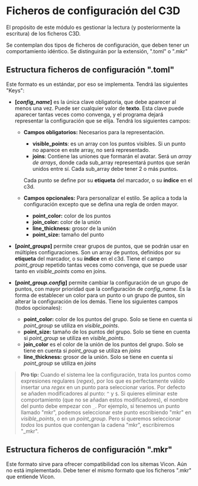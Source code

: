 # Ficheros de configuración del C3D

El propósito de este módulo es gestionar la lectura (y posteriormente la escritura) de los ficheros C3D. 

Se contemplan dos tipos de ficheros de configuración, que deben tener un comportamiento idéntico. Se distinguirán por la extensión, ".toml" o ".mkr"

## Estructura ficheros de configuración ".toml"

Este formato es un estándar, por eso se implementa. Tendrá las siguientes "Keys":

- **[*config_name*]** es la única clave obligatoria, que debe aparecer al menos una vez. Puede ser cualquier valor de **texto**. Esta clave puede aparecer tantas veces como convenga, y el programa dejará representar la configuración que se elija. Tendrá los siguientes campos:
    - **Campos obligatorios:** Necesarios para la representación. 
        - **visible_points**: es un array con los puntos visibles. Si un punto no aparece en este array, no será representado.
        - **joins**: Contiene las uniones que formarán el avatar. Será un _array de arrays_, donde cada sub\_array representará puntos que serán unidos entre sí. Cada sub\_array debe tener 2 o más puntos.  
    
        Cada punto se define por su **etiqueta** del marcador, o su **índice** en el c3d.

    - **Campos opcionales:** Para personalizar el estilo. Se aplica a toda la configuración excepto que se defina una regla de orden mayor.
        - **point_color:** color de los puntos
        - **join_color:** color de la unión
        - **line_thickness:** grosor de la unión
        - **point_size:** tamaño del punto

- **[*point_groups*]** permite crear grupos de puntos, que se podrán usar en múltiples configuraciones. Son un array de puntos, definidos por su **etiqueta** del marcador, o su **índice** en el c3d. Tiene el campo *point_group* repetido tantas veces como convenga, que se puede usar tanto en *visible_points* como en joins.

- **[*point_group.config*]** permite cambiar la configuración de un grupo de puntos, con mayor prioridad que la configuración de *config_name*. Es la forma de establecer un color para un punto o un grupo de puntos, sin alterar la configuración de los demás. Tiene los siguientes campos (todos opcionales):
    - **point_color:** color de los puntos del grupo. Solo se tiene en cuenta si *point_group* se utiliza en *visible_points*.
    - **point_size:** tamaño de los puntos del grupo. Solo se tiene en cuenta si *point_group* se utiliza en *visible_points*.
    - **join_color** es el color de la unión de los puntos del grupo. Solo se tiene en cuenta si *point_group* se utiliza en *joins*
    - **line_thickness:** grosor de la unión. Solo se tiene en cuenta si *point_group* se utiliza en *joins*

>**Pro tip:** Cuando el sistema lee la configuración, trata los puntos como expresiones regulares (_regex_), por los que es perfectamente válido insertar una _regex_ en un punto para seleccionar varios. Por defecto se añaden modificadores al punto: `^` y `$`. Si quieres eliminar este comportamiento (que no se añadan estos modificadores), el nombre del punto debe empezar con `_`. Por ejemplo, si tenemos un punto llamado "mkr", podemos seleccionar este punto escribiendo "mkr" en _visible\_points_, o en un _point\_group_. Pero si queremos seleccionar _todos_ los puntos que contengan la cadena "mkr", escribiremos "_mkr".

## Estructura ficheros de configuración ".mkr"

Este formato sirve para ofrecer compatibilidad con los sitemas Vicon. Aún no está implementado. Debe tener el mismo formato que los ficheros ".mkr" que entiende Vicon.